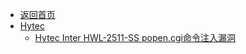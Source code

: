 - [返回首页](/)
- [Hytec](Hytec/)
  - [Hytec Inter HWL-2511-SS popen.cgi命令注入漏洞](Hytec/Hytec%20Inter%20HWL-2511-SS%20popen.cgi命令注入漏洞.md)
